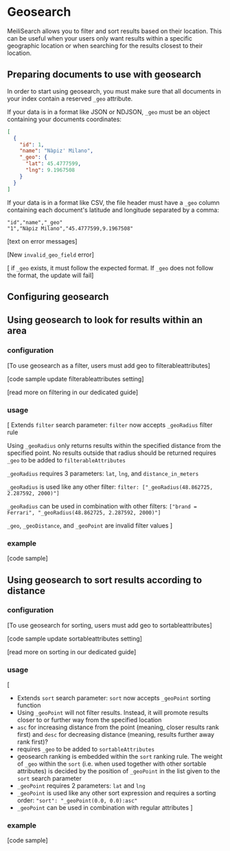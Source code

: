 # Geosearch

MeiliSearch allows you to filter and sort results based on their location. This can be useful when your users only want results within a specific geographic location or when searching for the results closest to their location.

## Preparing documents to use with geosearch

In order to start using geosearch, you must make sure that all documents in your index contain a reserved `_geo` attribute. 

If your data is in a format like JSON or NDJSON, `_geo` must be an object containing your documents coordinates:

```json
[
  {
    "id": 1,
    "name": "Nàpiz' Milano",
    "_geo": {
      "lat": 45.4777599, 
      "lng": 9.1967508
    }
  }
]
```

If your data is in a format like CSV, the file header must have a `_geo` column containing each document's latitude and longitude separated by a comma:

```csv
"id","name","_geo"
"1","Nàpiz Milano","45.4777599,9.1967508"
```

[text on error messages]

[New `invalid_geo_field` error]

[ if `_geo` exists, it must follow the expected format. If `_geo` does not follow the format, the update will fail]


## Configuring geosearch



## Using geosearch to look for results within an area

### configuration

[To use geosearch as a filter, users must add geo to filterableattributes]

[code sample update filterableattributes setting]

[read more on filtering in our dedicated guide]

### usage

[
Extends `filter` search parameter: `filter` now accepts `_geoRadius` filter rule

Using `_geoRadius` only returns results within the specified distance from the specified point. No results outside that radius should be returned
requires `_geo` to be added to `filterableAttributes`

`_geoRadius` requires 3 parameters: `lat`, `lng`, and `distance_in_meters`

`_geoRadius` is used like any other filter: `filter: ["_geoRadius(48.862725, 2.287592, 2000)"]`

`_geoRadius` can be used in combination with other filters: `["brand = Ferrari", "_geoRadius(48.862725, 2.287592, 2000)"]`

`_geo`, `_geoDistance`, and `_geoPoint` are invalid filter values
]

### example

[code sample]

## Using geosearch to sort results according to distance

### configuration

[To use geosearch for sorting, users must add geo to sortableattributes]

[code sample update sortableattributes setting]

[read more on sorting in our dedicated guide]

### usage

[
- Extends `sort` search parameter: `sort` now accepts `_geoPoint` sorting function
- Using `_geoPoint` will not filter results. Instead, it will promote results closer to or further way from the specified location
- `asc` for increasing distance from the point (meaning, closer results rank first) and `desc` for decreasing distance (meaning, results further away rank first)?
- requires `_geo` to be added to `sortableAttributes`
- geosearch ranking is embedded within the `sort` ranking rule. The weight of `_geo` within the `sort` (i.e. when used together with other sortable attributes) is decided by the position of `_geoPoint` in the list given to the `sort` search parameter
- `_geoPoint` requires 2 parameters: `lat` and `lng`
- `_geoPoint` is used like any other sort expression and requires a sorting order: `"sort": "_geoPoint(0.0, 0.0):asc"`
- `_geoPoint` can be used in combination with regular attributes
]

### example

[code sample]